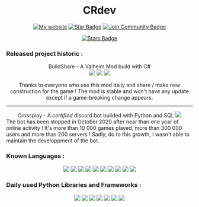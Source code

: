 <h1 align="center">CRdev</h1>
<div align="center">
<a href="http://crdev.xyz/"><img src="https://img.shields.io/static/v1?label=&labelColor=505050&message=my website&color=%230076D6&style=flat&logo=google-chrome&logoColor=%230076D6" alt="My website"/></a>
<a href = "https://replit.com/@CRdev"><img src="https://img.shields.io/badge/Repl.it-%230D101E.svg?style=for-the-badge&logo=replit&logoColor=white" alt="Star Badge"/></a>
<a href="https://discord.gg/hpab7EvJgy"><img src="https://img.shields.io/discord/809500320111525959.svg?style=flat&label=Join%20Community&color=7289DA" alt="Join Community Badge"/></a><br>

<a href="https://github.com/CR-crossplay/"><img src="https://img.shields.io/github/stars/CR-crossplay/ValheimMods" alt="Stars Badge"/></a>

</div>

### Released project historic :

<div align = "center">
BuildShare - A Valheim Mod build with C#
<div flex-direction="horizontal">
<a href ="https://www.nexusmods.com/valheim/mods/5"><img src ="https://img.shields.io/badge/-Download Page-blueviolet"/></a>
<a href ="https://www.youtube.com/watch?v=q493o17w2is"><img src ="https://img.shields.io/badge/-Presentation Video-red"/></a>
<a href="https://www.pcgamesn.com/valheim/mods-best"><img src="https://img.shields.io/badge/-9th Best Valheim Mod (PCGamesN)-brightgreen"></a>

</div>

Thanks to everyone who use this mod daily and share / make new construction for the game ! The mod is stable and won't have any update except if a game-breaking change appears.
</div>
<hr>
  <div align = "center">
  Crossplay - A <em>certified</em> discord bot builded with Python and SQL
  <img src="http://crdev.xyz/assets/img/crossplay.png" </img>
  </div>
  The bot has been stopped in October 2020 after near than one year of online activity ! It's more than 10 000 games played, more than 300 000 users and more than 200 servers ! Sadly, do to this growth, I wasn't able to maintain the developpment of the bot.
  </div>

### Known Languages :
<div align="center">
<img src="https://img.shields.io/badge/Python-3776AB?style=for-the-badge&logo=python&logoColor=white"/>

<img src = "https://img.shields.io/badge/json-5E5C5C?style=for-the-badge&logo=json&logoColor=white"/>
<img src = "https://img.shields.io/badge/SQLite-07405E?style=for-the-badge&logo=sqlite&logoColor=white"/>

<img src = "https://img.shields.io/badge/C-00599C?style=for-the-badge&logo=c&logoColor=white"/>
<img src = "https://img.shields.io/badge/C%2B%2B-00599C?style=for-the-badge&logo=c%2B%2B&logoColor=white"/>
<img src = "https://img.shields.io/badge/C%23-239120?style=for-the-badge&logo=c-sharp&logoColor=white"/>
<img src = "https://img.shields.io/badge/Kotlin-0095D5?&style=for-the-badge&logo=kotlin&logoColor=white"/>

<img src = "https://img.shields.io/badge/HTML5-E34F26?style=for-the-badge&logo=html5&logoColor=white"/>
<img src = "https://img.shields.io/badge/CSS3-1572B6?style=for-the-badge&logo=css3&logoColor=white"/>
<img src = "https://img.shields.io/badge/JavaScript-F7DF1E?style=for-the-badge&logo=javascript&logoColor=black"/>



</div>

### Daily used Python Libraries and Frameworks :
<div align = "center">
<img src="https://img.shields.io/badge/Numpy-777BB4?style=for-the-badge&logo=numpy&logoColor=white"/>
<img src = "https://img.shields.io/badge/Pandas-2C2D72?style=for-the-badge&logo=pandas&logoColor=white"/>
<img src = "https://img.shields.io/badge/PyTorch-EE4C2C?style=for-the-badge&logo=PyTorch&logoColor=white"/>
<img src = "https://img.shields.io/badge/TensorFlow-FF6F00?style=for-the-badge&logo=TensorFlow&logoColor=white"/>

<img src = "https://img.shields.io/badge/scikit_learn-F7931E?style=for-the-badge&logo=scikit-learn&logoColor=white"/>
<img src = "https://img.shields.io/badge/Keras-D00000?style=for-the-badge&logo=Keras&logoColor=white"/> 
<img src = "https://img.shields.io/badge/Django-092E20?style=for-the-badge&logo=django&logoColor=white"/>

</div>
